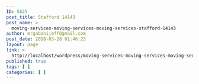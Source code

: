 ```yaml
---
ID: 5625
post_title: Stafford 14143
post_name: >
  moving-services-moving-services-moving-services-stafford-14143
author: mrgabonijeff@gmail.com
post_date: 2018-03-28 01:46:23
layout: page
link: >
  http://localhost/wordpress/moving-services-moving-services-moving-services-stafford-14143/
published: true
tags: [ ]
categories: [ ]
---
```

